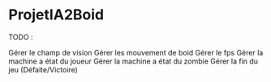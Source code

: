 # ProjetIA2Boid

TODO : 

Gérer le champ de vision
Gérer les mouvement de boid
Gérer le fps
Gérer la machine a état du joueur 
Gérer la machine a état du zombie
Gérer la fin du jeu (Défaite/Victoire)
